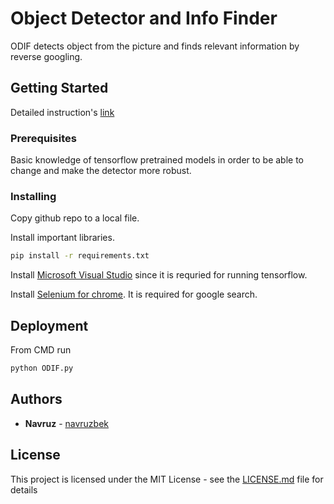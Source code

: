 # Object Detector and Info Finder

ODIF detects object from the picture and finds relevant information by reverse googling.

## Getting Started

Detailed instruction's [link](https://navruzbek1992.github.io/data_science_challenges/projects/object_detection.html)

### Prerequisites

Basic knowledge of tensorflow pretrained models in order to be able to change and make the detector more robust. 

### Installing

Copy github repo to a local file.

Install important libraries. 

```bash
pip install -r requirements.txt
```

Install [Microsoft Visual Studio](https://visualstudio.microsoft.com/downloads/) since it is requried for running tensorflow. 

Install [Selenium for chrome](https://chromedriver.chromium.org/downloads). It is required for google search.

## Deployment

From CMD run 


```bash
python ODIF.py
```

## Authors

* **Navruz**  - [navruzbek](https://github.com/navruzbek1992)

## License

This project is licensed under the MIT License - see the [LICENSE.md](LICENSE.md) file for details
